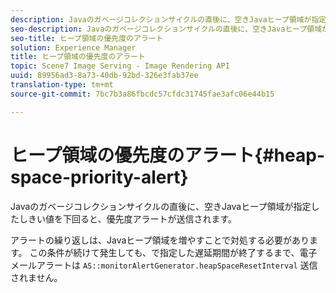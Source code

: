 ```yaml
---
description: Javaのガベージコレクションサイクルの直後に、空きJavaヒープ領域が指定したしきい値を下回ると、優先度アラートが送信されます。
seo-description: Javaのガベージコレクションサイクルの直後に、空きJavaヒープ領域が指定したしきい値を下回ると、優先度アラートが送信されます。
seo-title: ヒープ領域の優先度のアラート
solution: Experience Manager
title: ヒープ領域の優先度のアラート
topic: Scene7 Image Serving - Image Rendering API
uuid: 89956ad3-8a73-40db-92bd-326e3fab37ee
translation-type: tm+mt
source-git-commit: 7bc7b3a86fbcdc57cfdc31745fae3afc06e44b15

---
```



# ヒープ領域の優先度のアラート{#heap-space-priority-alert}

Javaのガベージコレクションサイクルの直後に、空きJavaヒープ領域が指定したしきい値を下回ると、優先度アラートが送信されます。

アラートの繰り返しは、Javaヒープ領域を増やすことで対処する必要があります。 この条件が続けて発生しても、で指定した遅延期間が終了するまで、電子メールアラートは `AS::monitorAlertGenerator.heapSpaceResetInterval` 送信されません。
